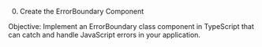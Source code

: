 0. Create the ErrorBoundary Component

Objective: Implement an ErrorBoundary class component in TypeScript that can catch and handle JavaScript errors in your application.

